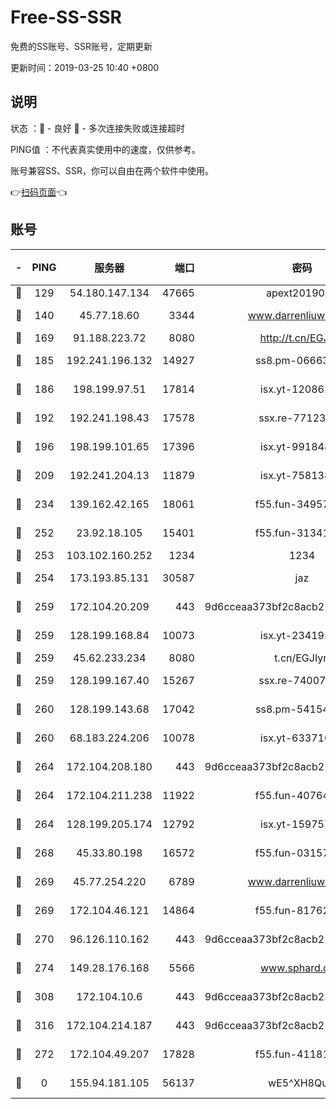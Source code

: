 # Free-SS-SSR

免费的SS账号、SSR账号，定期更新

更新时间：2019-03-25 10:40 +0800

## 说明

状态     ：🙂 - 良好 🙁 - 多次连接失败或连接超时

PING值   ：不代表真实使用中的速度，仅供参考。

账号兼容SS、SSR，你可以自由在两个软件中使用。

👉[扫码页面](https://liesauer.github.io/Free-SS-SSR/)👈

## 账号

|-|PING|服务器|端口|密码|加密方式|区域|
|:----:|:----:|:-----:|-----:|:----:|:----:|:----:|
|🙂|129|54.180.147.134|47665|apext2019001|chacha20|KR|
|🙂|140|45.77.18.60|3344|www.darrenliuwei.com|aes-256-cfb|JP|
|🙂|169|91.188.223.72|8080|http://t.cn/EGJIyrl|rc4-md5|RU|
|🙂|185|192.241.196.132|14927|ss8.pm-06663681|aes-256-cfb|US|
|🙂|186|198.199.97.51|17814|isx.yt-12086215|aes-256-cfb|US|
|🙂|192|192.241.198.43|17578|ssx.re-77123954|aes-256-cfb|US|
|🙂|196|198.199.101.65|17396|isx.yt-99184833|aes-256-cfb|US|
|🙂|209|192.241.204.13|11879|isx.yt-75813840|aes-256-cfb|US|
|🙂|234|139.162.42.165|18061|f55.fun-34957987|aes-256-cfb|SG|
|🙂|252|23.92.18.105|15401|f55.fun-31341168|aes-256-cfb|US|
|🙂|253|103.102.160.252|1234|1234|rc4-md5|JP|
|🙂|254|173.193.85.131|30587|jaz|aes-256-cfb|US|
|🙂|259|172.104.20.209|443|9d6cceaa373bf2c8acb22e60b6a58be6|aes-256-cfb|US|
|🙂|259|128.199.168.84|10073|isx.yt-23419298|aes-256-cfb|SG|
|🙂|259|45.62.233.234|8080|t.cn/EGJIyrl|rc4-md5|CA|
|🙂|259|128.199.167.40|15267|ssx.re-74007655|aes-256-cfb|SG|
|🙂|260|128.199.143.68|17042|ss8.pm-54154512|aes-256-cfb|SG|
|🙂|260|68.183.224.206|10078|isx.yt-63371091|aes-256-cfb|SG|
|🙂|264|172.104.208.180|443|9d6cceaa373bf2c8acb22e60b6a58be6|aes-256-cfb|US|
|🙂|264|172.104.211.238|11922|f55.fun-40764829|aes-256-cfb|US|
|🙂|264|128.199.205.174|12792|isx.yt-15975702|aes-256-cfb|SG|
|🙂|268|45.33.80.198|16572|f55.fun-03157476|aes-256-cfb|US|
|🙂|269|45.77.254.220|6789|www.darrenliuwei.com|aes-256-cfb|SG|
|🙂|269|172.104.46.121|14864|f55.fun-81762939|aes-256-cfb|SG|
|🙂|270|96.126.110.162|443|9d6cceaa373bf2c8acb22e60b6a58be6|aes-256-cfb|US|
|🙂|274|149.28.176.168|5566|www.sphard.com|aes-256-cfb|AU|
|🙂|308|172.104.10.6|443|9d6cceaa373bf2c8acb22e60b6a58be6|aes-256-cfb|US|
|🙂|316|172.104.214.187|443|9d6cceaa373bf2c8acb22e60b6a58be6|aes-256-cfb|US|
|🙂|272|172.104.49.207|17828|f55.fun-41181954|aes-256-cfb|SG|
|🙁|0|155.94.181.105|56137|wE5^XH8Quw|aes-256-cfb|US|

